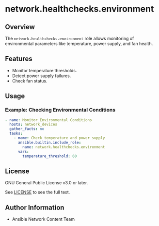 # network.healthchecks.environment

## Overview
The `network.healthchecks.environment` role allows monitoring of environmental parameters like temperature, power supply, and fan health.

## Features
- Monitor temperature thresholds.
- Detect power supply failures.
- Check fan status.

## Usage
### Example: Checking Environmental Conditions
```yaml
- name: Monitor Environmental Conditions
  hosts: network_devices
  gather_facts: no
  tasks:
    - name: Check temperature and power supply
      ansible.builtin.include_role:
        name: network.healthchecks.environment
      vars:
        temperature_threshold: 60
```

## License

GNU General Public License v3.0 or later.

See [LICENSE](https://www.gnu.org/licenses/gpl-3.0.txt) to see the full text.

## Author Information

- Ansible Network Content Team
